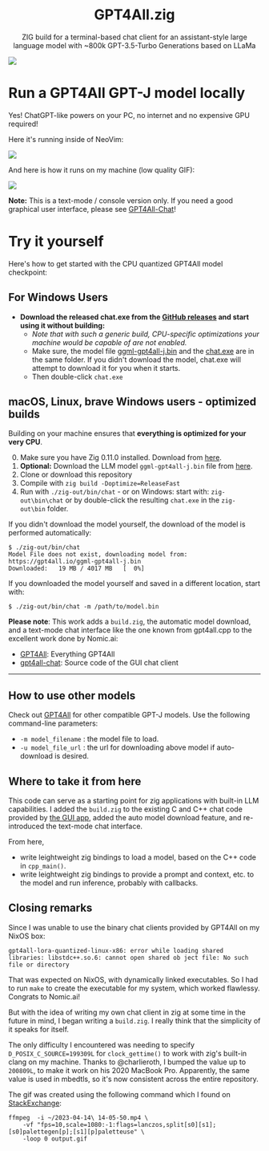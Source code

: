 <h1 align="center">GPT4All.zig</h1>
<p align="center">ZIG build for a terminal-based chat client for an assistant-style large language model with ~800k GPT-3.5-Turbo Generations based on LLaMa</p>
<p align="center"></p>

![](https://github.com/renerocksai/gpt4all.zig/actions/workflows/checkzig11.yml/badge.svg)

# Run a GPT4All GPT-J model locally

Yes! ChatGPT-like powers on your PC, no internet and no expensive GPU required! 

Here it's running inside of NeoVim:

![](./img/2023-04-14_13-29.png)


And here is how it runs on my machine (low quality GIF):

![](./img/gpt4all.zig.GIF)

**Note:** This is a text-mode / console version only. If you need a good
graphical user interface, please see
[GPT4All-Chat](https://github.com/nomic-ai/gpt4all-chat)!

# Try it yourself

Here's how to get started with the CPU quantized GPT4All model checkpoint:

## For Windows Users

- **Download the released chat.exe from the [GitHub
  releases](https://github.com/renerocksai/gpt4all.zig/releases) and start using
  it without building:**
    - _Note that with such a generic build, CPU-specific optimizations your
      machine would be capable of are not enabled._
    - Make sure, the model file
      [ggml-gpt4all-j.bin](https://gpt4all.io/ggml-gpt4all-j.bin)
      and the [chat.exe](https://github.com/renerocksai/gpt4all.zig/releases)
      are in the same folder. If you didn't download the model, chat.exe will
      attempt to download it for you when it starts.
    - Then double-click `chat.exe`

## macOS, Linux, brave Windows users - optimized builds

Building on your machine ensures that **everything is optimized for your very
CPU**.

0. Make sure you have Zig 0.11.0 installed. Download from
   [here](https://ziglang.org/download/).
1. **Optional:** Download the LLM model `ggml-gpt4all-j.bin` file from
   [here](https://gpt4all.io/ggml-gpt4all-j.bin).
2. Clone or download this repository
3. Compile with `zig build -Doptimize=ReleaseFast`
4. Run with `./zig-out/bin/chat` - or on Windows: start with: `zig-out\bin\chat`
   or by double-click the resulting `chat.exe` in the `zig-out\bin` folder.

If you didn't download the model yourself, the download of the model is
performed automatically:

```shell
$ ./zig-out/bin/chat 
Model File does not exist, downloading model from: https://gpt4all.io/ggml-gpt4all-j.bin
Downloaded:   19 MB / 4017 MB   [  0%]
```

If you downloaded the model yourself and saved in a different location, start with:

```shell
$ ./zig-out/bin/chat -m /path/to/model.bin
```


**Please note**: This work adds a `build.zig`, the automatic model
download, and a text-mode chat interface like the one known from gpt4all.cpp to
the excellent work done by Nomic.ai:
- [GPT4All](https://github.com/nomic-ai/gpt4all): Everything GPT4All
- [gpt4all-chat](https://github.com/nomic-ai/gpt4all-chat): Source code of the
  GUI chat client

---

## How to use other models

Check out [GPT4All](https://github.com/nomic-ai/gpt4all) for other compatible
GPT-J models. Use the following command-line parameters:

- `-m model_filename` : the model file to load.
- `-u model_file_url` : the url for downloading above model if auto-download is
  desired.

## Where to take it from here

This code can serve as a starting point for zig applications with built-in LLM
capabilities. I added the `build.zig` to the existing C and C++ chat code
provided by [the GUI app](https://github.com/nomic-ai/gpt4all-chat), added
the auto model download feature, and re-introduced the text-mode chat interface.

From here,

- write leightweight zig bindings to load a model, based on the C++ code in
  `cpp_main()`.
- write leightweight zig bindings to provide a prompt and context, etc. to the
  model and run inference, probably with callbacks.


## Closing remarks

Since I was unable to use the binary chat clients provided by GPT4All on my
NixOS box:

```
gpt4all-lora-quantized-linux-x86: error while loading shared libraries: libstdc++.so.6: cannot open shared ob ject file: No such file or directory
```

That was expected on NixOS, with dynamically linked executables. So I had to run
`make` to create the executable for my system, which worked flawlessy. Congrats
to Nomic.ai! 

But with the idea of writing my own chat client in zig at some time in the
future in mind, I began writing a `build.zig`. I really think that the
simplicity of it speaks for itself. 

The only difficulty I encountered was needing to specify
`D_POSIX_C_SOURCE=199309L` for `clock_gettime()` to work with zig's built-in
clang on my machine. Thanks to @charlieroth, I bumped the value up  to
`200809L`, to make it work on his 2020 MacBook Pro. Apparently, the same value
is used in mbedtls, so it's now consistent across the entire repository.

The gif was created using the following command which I found on
[StackExchange](https://superuser.com/questions/556029/how-do-i-convert-a-video-to-gif-using-ffmpeg-with-reasonable-quality):

```console
ffmpeg  -i ~/2023-04-14\ 14-05-50.mp4 \
    -vf "fps=10,scale=1080:-1:flags=lanczos,split[s0][s1];[s0]palettegen[p];[s1][p]paletteuse" \
    -loop 0 output.gif
```
